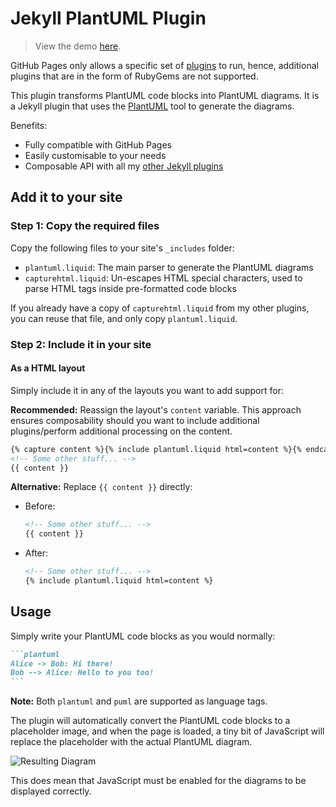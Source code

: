 # Jekyll PlantUML Plugin

> View the demo [here](https://richdom2185.github.io/jekyll-plantuml).

GitHub Pages only allows a specific set of [plugins](https://pages.github.com/versions/) to run, hence, additional plugins that are in the form of RubyGems are not supported.

This plugin transforms PlantUML code blocks into PlantUML diagrams. It is a Jekyll plugin that uses the [PlantUML](http://plantuml.com/) tool to generate the diagrams.

Benefits:

* Fully compatible with GitHub Pages
* Easily customisable to your needs
* Composable API with all my [other Jekyll plugins](https://github.com/RichDom2185/jekyll-showcase)

## Add it to your site

### Step 1: Copy the required files

Copy the following files to your site's `_includes` folder:

* `plantuml.liquid`: The main parser to generate the PlantUML diagrams
* `capturehtml.liquid`: Un-escapes HTML special characters, used to parse HTML tags inside pre-formatted code blocks

If you already have a copy of `capturehtml.liquid` from my other plugins, you can reuse that file, and only copy `plantuml.liquid`.

### Step 2: Include it in your site

#### As a HTML layout

Simply include it in any of the layouts you want to add support for:

**Recommended:** Reassign the layout's `content` variable. This approach ensures composability should you want to include additional plugins/perform additional processing on the content.

```html
{% capture content %}{% include plantuml.liquid html=content %}{% endcapture %}
<!-- Some other stuff... -->
{{ content }}
```

**Alternative:** Replace `{{ content }}` directly:

* Before:

  ```html
  <!-- Some other stuff... -->
  {{ content }}
  ```

* After:

  ```html
  <!-- Some other stuff... -->
  {% include plantuml.liquid html=content %}
  ```

## Usage

Simply write your PlantUML code blocks as you would normally:

````markdown
```plantuml
Alice -> Bob: Hi there!
Bob --> Alice: Hello to you too!
```
````

**Note:** Both `plantuml` and `puml` are supported as language tags.

The plugin will automatically convert the PlantUML code blocks to a placeholder image, and when the page is loaded, a tiny bit of JavaScript will replace the placeholder with the actual PlantUML diagram.

![Resulting Diagram](https://www.plantuml.com/plantuml/png/Syp9J4vLqBLJSCfFibBmo5GeoKWjIbNa0d8LT872ZY1ve4HgJaw-Gac-GcL-AP3ALmG0)

This does mean that JavaScript must be enabled for the diagrams to be displayed correctly.
